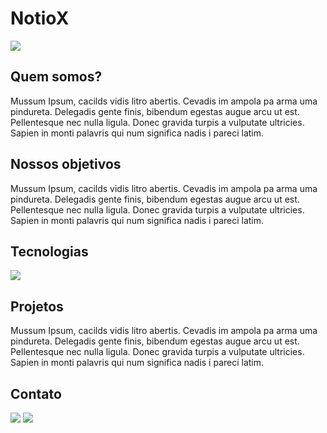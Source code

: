 <div>
  <img src=''/>
  <h1>NotioX</h1>
</div>

<img src='https://github-profile-summary-cards.vercel.app/api/cards/profile-details?username=NotioX&theme=dracula' />

<h2>Quem somos?</h2>
<span>
  Mussum Ipsum, cacilds vidis litro abertis.  Cevadis im ampola pa arma uma pindureta. Delegadis gente finis, bibendum egestas augue arcu ut est. Pellentesque nec nulla ligula. Donec gravida turpis a vulputate ultricies. 
  Sapien in monti palavris qui num significa nadis i pareci latim.
</span>

<h2>Nossos objetivos</h2>
<span>
  Mussum Ipsum, cacilds vidis litro abertis.  Cevadis im ampola pa arma uma pindureta. Delegadis gente finis, bibendum egestas augue arcu ut est. Pellentesque nec nulla ligula. Donec gravida turpis a vulputate ultricies. 
  Sapien in monti palavris qui num significa nadis i pareci latim.
</span>

<h2>Tecnologias</h2>
<img src='https://skillicons.dev/icons?i=js,html,css,nextjs,python,php,bootstrap,react,tailwind,graphql,git,figma,prisma,nodejs,nestjs,jest,ts,vite'>

<h2>Projetos</h2>
<span>
  Mussum Ipsum, cacilds vidis litro abertis.  Cevadis im ampola pa arma uma pindureta. Delegadis gente finis, bibendum egestas augue arcu ut est. Pellentesque nec nulla ligula. Donec gravida turpis a vulputate ultricies. 
  Sapien in monti palavris qui num significa nadis i pareci latim.
</span>

<h2>Contato</h2>
<img src='https://img.shields.io/badge/LinkedIn-0A66C2.svg?style=for-the-badge&logo=LinkedIn&logoColor=white'/>
<img src='https://img.shields.io/badge/Instagram-E4405F.svg?style=for-the-badge&logo=Instagram&logoColor=white'/>

